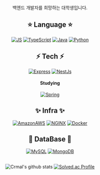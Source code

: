 
  
    
<div align="center">
  백엔드 개발자를 희망하는 대학생입니다.

## ⭐️ Language ⭐️
  [![JS](https://img.shields.io/badge/JavaScript-F7DF1E?style=for-the-badge&logo=JavaScript&logoColor=black)](github.com/Joowon0220/TODO-List)
  [![TypeScript](https://img.shields.io/badge/TypeScript-3178C6?style=for-the-badge&logo=TypeScript&logoColor=white)](github.com/Joowon0220/TODO-List)
  [![Java](https://img.shields.io/badge/Java-007396?style=for-the-badge&logo=OpenJDK&logoColor=white)](github.com/Joowon0220/TODO-List)
  [![Python](https://img.shields.io/badge/Python-3776AB?style=for-the-badge&logo=Python&logoColor=white)](github.com/Joowon0220/TODO-List)
## ⚡️ Tech ⚡️
  
[![Express](https://img.shields.io/badge/Express-000000?style=for-the-badge&logo=Express&logoColor=wwhite)](github.com/Joowon0220/TODO-List)
[![NestJs](https://img.shields.io/badge/NestJs-E0234E?style=for-the-badge&logo=NestJs&logoColor=white)](github.com/Joowon0220/TODO-List)
  
#### Studying
[![Spring](https://img.shields.io/badge/Spring-6DB33F?style=for-the-badge&logo=Spring&logoColor=white)](github.com/Joowon0220/TODO-List)
## ✨ Infra ✨
[![AmazonAWS](https://img.shields.io/badge/AWS-232F3E?style=for-the-badge&logo=AmazonAWS&logoColor=white)](github.com/Joowon0220/TODO-List)
[![NGINX](https://img.shields.io/badge/NGINX-339933?style=for-the-badge&logo=NGINX&logoColor=black)](github.com/Joowon0220/TODO-List)
[![Docker](https://img.shields.io/badge/Docker-0db7ed?style=for-the-badge&logo=Docker&logoColor=white)](github.com/Joowon0220/TODO-List)
 
## 🌙 DataBase 🌙
[![MySQL](https://img.shields.io/badge/MySQL-4479A1?style=for-the-badge&logo=MySQL&logoColor=white)](github.com/Joowon0220/TODO-List)
[![MongoDB](https://img.shields.io/badge/MongoDB-47A248?style=for-the-badge&logo=MongoDB&logoColor=white)](github.com/Joowon0220/TODO-List)
<br><br>
  
</div>


<div align="center">
  
![Crmal's github stats](https://github-readme-stats.vercel.app/api?username=Crmal&show_icons=true&theme=radical)   [![Solved.ac Profile](http://mazassumnida.wtf/api/generate_badge?boj=pjm9320)](https://solved.ac/pjm9320)

<div>


